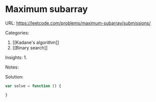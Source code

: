 # Maximum subarray

URL: https://leetcode.com/problems/maximum-subarray/submissions/

Categories:
1. [[Kadane's algorithm]]
2. [[Binary search]]

Insights:
1. 

Notes:

Solution:
```javascript
var solve = function () {

}
```